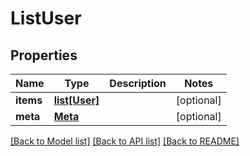 # ListUser

## Properties
Name | Type | Description | Notes
------------ | ------------- | ------------- | -------------
**items** | [**list[User]**](User.md) |  | [optional] 
**meta** | [**Meta**](Meta.md) |  | [optional] 

[[Back to Model list]](../README.md#documentation-for-models) [[Back to API list]](../README.md#documentation-for-api-endpoints) [[Back to README]](../README.md)


